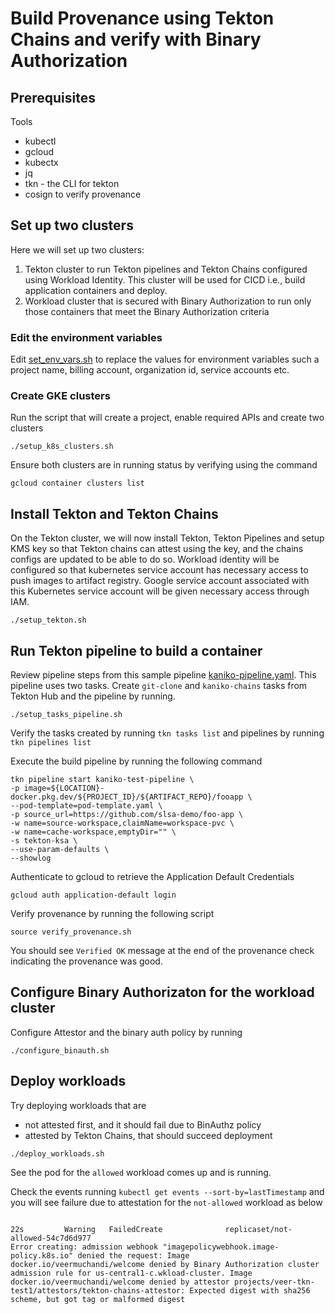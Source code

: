 # Build Provenance using Tekton Chains and verify with Binary Authorization

## Prerequisites

Tools
* kubectl
* gcloud
* kubectx
* jq
* tkn - the CLI for tekton
* cosign to verify provenance


## Set up two clusters 

Here we will set up two clusters:
1. Tekton cluster to run Tekton pipelines and Tekton Chains configured using Workload Identity. This cluster will be used for CICD i.e., build application containers and deploy.
2. Workload cluster that is secured with Binary Authorization to run only those containers that meet the Binary Authorization criteria

### Edit the environment variables 
Edit [set_env_vars.sh](./set_env_vars.sh) to replace the values for environment variables such a project name, billing account, organization id, service accounts etc.

### Create GKE clusters
Run the script that will create a project, enable required APIs and create two clusters

```
./setup_k8s_clusters.sh
```
Ensure both clusters are in running status by verifying using the command

```
gcloud container clusters list
```

## Install Tekton and Tekton Chains

On the Tekton cluster, we will now install Tekton, Tekton Pipelines and setup KMS key so that Tekton chains can attest using the key, and the chains configs are updated to be able to do so. Workload identity will be configured so that kubernetes service account has necessary access to push images to artifact registry. Google service account associated with this Kubernetes service account will be given necessary access through IAM.

```
./setup_tekton.sh
```

## Run Tekton pipeline to build a container

Review pipeline steps from this sample pipeline [kaniko-pipeline.yaml](./kaniko-pipeline.yaml). This pipeline uses two tasks. Create `git-clone` and `kaniko-chains` tasks from Tekton Hub and the pipeline by running.

```
./setup_tasks_pipeline.sh
```

Verify the tasks created by running `tkn tasks list` and pipelines by running `tkn pipelines list`

Execute the build pipeline by running the following command

```
tkn pipeline start kaniko-test-pipeline \
-p image=${LOCATION}-docker.pkg.dev/${PROJECT_ID}/${ARTIFACT_REPO}/fooapp \
--pod-template=pod-template.yaml \
-p source_url=https://github.com/slsa-demo/foo-app \ 
-w name=source-workspace,claimName=workspace-pvc \
-w name=cache-workspace,emptyDir="" \
-s tekton-ksa \
--use-param-defaults \
--showlog
```

Authenticate to gcloud to retrieve the Application Default Credentials

```
gcloud auth application-default login
```

Verify provenance by running the following script

```
source verify_provenance.sh
```

You should see `Verified OK` message at the end of the provenance check indicating the provenance was good.

## Configure Binary Authorizaton for the workload cluster

Configure Attestor and the binary auth policy by running

```
./configure_binauth.sh
```

## Deploy workloads

Try deploying workloads that are 
* not attested first, and it should fail due to BinAuthz policy
* attested by Tekton Chains, that should succeed deployment

```
./deploy_workloads.sh
```
See the pod for the `allowed` workload comes up and is running.

Check the events running `kubectl get events --sort-by=lastTimestamp` and you will see failure due to attestation for the `not-allowed` workload as below

```

22s         Warning   FailedCreate              replicaset/not-allowed-54c7d6d977                    
Error creating: admission webhook "imagepolicywebhook.image-policy.k8s.io" denied the request: Image docker.io/veermuchandi/welcome denied by Binary Authorization cluster admission rule for us-central1-c.wkload-cluster. Image docker.io/veermuchandi/welcome denied by attestor projects/veer-tkn-test1/attestors/tekton-chains-attestor: Expected digest with sha256 scheme, but got tag or malformed digest

```








